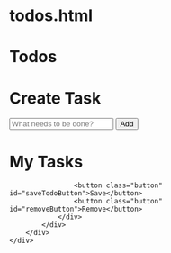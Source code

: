 # todos.html
<!DOCTYPE html>
<html>

<head>
    <link rel="stylesheet" href="https://stackpath.bootstrapcdn.com/bootstrap/4.5.2/css/bootstrap.min.css" integrity="sha384-JcKb8q3iqJ61gNV9KGb8thSsNjpSL0n8PARn9HuZOnIxN0hoP+VmmDGMN5t9UJ0Z" crossorigin="anonymous" />
    <script src="https://code.jquery.com/jquery-3.5.1.slim.min.js" integrity="sha384-DfXdz2htPH0lsSSs5nCTpuj/zy4C+OGpamoFVy38MVBnE+IbbVYUew+OrCXaRkfj" crossorigin="anonymous"></script>
    <script src="https://cdn.jsdelivr.net/npm/popper.js@1.16.1/dist/umd/popper.min.js" integrity="sha384-9/reFTGAW83EW2RDu2S0VKaIzap3H66lZH81PoYlFhbGU+6BZp6G7niu735Sk7lN" crossorigin="anonymous"></script>
    <script src="https://stackpath.bootstrapcdn.com/bootstrap/4.5.2/js/bootstrap.min.js" integrity="sha384-B4gt1jrGC7Jh4AgTPSdUtOBvfO8shuf57BaghqFfPlYxofvL8/KUEfYiJOMMV+rV" crossorigin="anonymous"></script>
    <link rel="stylesheet" href="./todos.css"/>
    <script src="https://kit.fontawesome.com/5f59ca6ad3.js" crossorigin="anonymous"></script>
</head>

<body>
    <div class="todos-bg-container">
        <div class="container">
            <div class="row">
                <div class="col-12">
                    <h1 class="todos-heading">Todos</h1>
                    <h1 class="create-task-heading">
                        Create <span class="create-task-heading-subpart">Task</span>
                    </h1>
                    <input type="text" id="todoUserInput" class="todo-user-input" placeholder="What needs to be done?" />
                    <button class="button" id="addTodoButton">Add</button>
                    <h1 class="todo-items-heading">
                        My <span class="todo-items-heading-subpart">Tasks</span>
                    </h1>
                    <ul class="todo-items-container" id="todoItemsContainer"></ul>

                    <button class="button" id="saveTodoButton">Save</button>
                    <button class="button" id="removeButton">Remove</button>
                </div>
            </div>
        </div>
    </div>
</body>
    <script src="todos.js" type=""></script>

</html>
